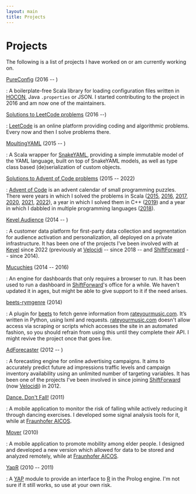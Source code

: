 ```yaml
---
layout: main
title: Projects
---
```


# Projects

The following is a list of projects I have worked on or am currently working on.

[PureConfig](https://github.com/pureconfig/pureconfig) (2016 -- )

: A boilerplate-free Scala library for loading configuration files written in
[HOCON][hocon], Java `.properties` or JSON. I started contributing to the
project in 2016 and am now one of the maintainers.

[Solutions to LeetCode problems](https://github.com/jcazevedo/leetcode/) (2016 --)

: [LeetCode][leetcode] is an online platform providing coding and algorithmic
problems. Every now and then I solve problems there.

[MoultingYAML](https://github.com/jcazevedo/moultingyaml) (2015 -- )

: A Scala wrapper for [SnakeYAML][snakeyaml], providing a simple immutable model
of the YAML language, built on top of SnakeYAML models, as well as type class
based (de)serialization of custom objects.

[Solutions to Advent of Code problems](https://github.com/jcazevedo/advent-of-code) (2015 -- 2022)

: [Advent of Code](https://adventofcode.com/) is an advent calendar of small
programming puzzles. There were years in which I solved the problems in Scala
([2015](https://github.com/jcazevedo/advent-of-code/tree/master/2015),
[2016](https://github.com/jcazevedo/advent-of-code/tree/master/2016),
[2017](https://github.com/jcazevedo/advent-of-code/tree/master/2017),
[2020](https://github.com/jcazevedo/advent-of-code/tree/master/2020),
[2021](https://github.com/jcazevedo/advent-of-code/tree/master/2021/scala),
[2022](https://github.com/jcazevedo/advent-of-code/tree/master/2022)), a year in
which I solved them in C++
([2019](https://github.com/jcazevedo/advent-of-code/tree/master/2019)) and a
year in which I dabbled in multiple programming languages
([2018](https://github.com/jcazevedo/advent-of-code/tree/master/2018)).

[Kevel Audience](https://www.kevel.com/audience) (2014 -- )

: A customer data platform for first-party data collection and segmentation for
audience activation and personalization, all deployed on a private
infrastructure. It has been one of the projects I've been involved with at
[Kevel][kevel] since 2022 (previously at [Velocidi][velocidi] -- since 2018 --
and [ShiftForward][sf] -- since 2014).

[Mucuchies](https://github.com/ShiftForward/mucuchies) (2014 -- 2016)

: An engine for dashboards that only requires a browser to run. It has been used
to run a dashboard in [ShiftForward][sf]'s office for a while. We haven't
updated it in ages, but might be able to give support to it if the need arises.

[beets-rymgenre](https://github.com/jcazevedo/beets-rymgenre) (2014)

: A plugin for [beets][beets] to fetch genre information from
[rateyourmusic.com][rym]. It’s written in Python, using lxml and requests.
[rateyourmusic.com][rym] doesn't allow access via scraping or scripts which
accesses the site in an automated fashion, so you should refrain from using this
until they complete their API. I might revive the project once that goes live.

[AdForecaster](https://www.adforecaster.com/) (2012 -- )

: A forecasting engine for online advertising campaigns. It aims to accurately
predict future ad impressions traffic levels and campaign inventory availability
using an unlimited number of targeting variables. It has been one of the
projects I've been involved in since joining [ShiftForward][sf] (now
[Velocidi][velocidi]) in 2012.

[Dance. Don't Fall!](http://dancedontfall.projects.fraunhofer.pt/) (2011)

: A mobile application to monitor the risk of falling while actively reducing it
through dancing exercises. I developed some signal analysis tools for it, while
at [Fraunhofer AICOS][fhp].

[Mover](http://mover.projects.fraunhofer.pt/) (2010)

: A mobile application to promote mobility among elder people. I designed and
developed a new version which allowed for data to be stored and analyzed
remotely, while at [Fraunhofer AICOS][fhp].

[YapR](https://github.com/jcazevedo/YapR) (2010 -- 2011)

: A [YAP][yap] module to provide an interface to [R][r] in the Prolog engine.
I'm not sure if it still works, so use at your own risk.

[beets]: https://beets.readthedocs.io/
[fhp]: https://www.aicos.fraunhofer.pt/
[hocon]: https://github.com/lightbend/config/blob/master/HOCON.md#hocon-human-optimized-config-object-notation
[kevel]: https://www.kevel.com/
[leetcode]: https://leetcode.com/
[r]: https://www.r-project.org/
[rym]: https://rateyourmusic.com/
[sf]: https://www.shiftforward.eu/
[snakeyaml]: https://bitbucket.org/snakeyaml/snakeyaml
[velocidi]: https://www.velocidi.com/
[yap]: https://www.dcc.fc.up.pt/~vsc/yap/
